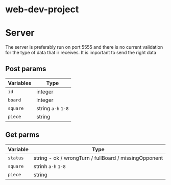 # web-dev-project

# Server
The server is preferably run on port 5555 and there is no current validation for the type of data that ir receives.
It is important to send the right data

## Post params

  | Variables  | Type |
  | ------------- | ------------- |
  | `id` | integer | 
  | `board`  | integer |
  | `square`  | string `a-h` `1-8`|
  | `piece` | string |

## Get parms

  | Variable  | Type |
  | ------------- | ------------- |
  | `status`  | string - ok / wrongTurn / fullBoard / missingOpponent |
  | `square`  | strinh `a-h` `1-8` |
  | `piece`   | string |
  
